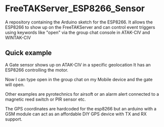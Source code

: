 # FreeTAKServer_ESP8266_Sensor
A repository containing the Arduino sketch for the ESP8266. It allows the ESP8266 to show up on the FreeTAKServer and can control event triggers using keywords like "open" via the group chat console in ATAK-CIV and WINTAK-CIV

## Quick example

A Gate sensor shows up on ATAK-CIV in a specific geolocation It has an ESP8266 controlling the motor. 

Now I can type open in the group chat on my Mobile device and the gate will open.

Other examples are pyrotechnics for airsoft or an alarm alert connected to a magnetic reed switch or PIR sensor etc.

The GPS coordinates are hardcoded for the esp8266 but an arduino with a GSM module can act as an affordable DIY GPS device with TX and RX support.
